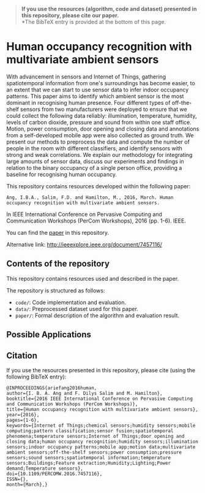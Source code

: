 > **If you use the resources (algorithm, code and dataset) presented in this repository, please cite our paper.**  
*The BibTeX entry is provided at the bottom of this page. 

# Human occupancy recognition with multivariate ambient sensors
With advancement in sensors and Internet of Things, gathering spatiotemporal information from one's surroundings has become easier, to an extent that we can start to use sensor data to infer indoor occupancy patterns. This paper aims to identify which ambient sensor is the most dominant in recognising human presence. Four different types of off-the-shelf sensors from two manufacturers were deployed to ensure that we could collect the following data reliably: illumination, temperature, humidity, levels of carbon dioxide, pressure and sound from within one staff office. Motion, power consumption, door opening and closing data and annotations from a self-developed mobile app were also collected as ground truth. We present our methods to preprocess the data and compute the number of people in the room with different classifiers, and identify sensors with strong and weak correlations. We explain our methodology for integrating large amounts of sensor data, discuss our experiments and findings in relation to the binary occupancy of a single person office, providing a baseline for recognising human occupancy.

This repository contains resources developed within the following paper:

	Ang, I.B.A., Salim, F.D. and Hamilton, M., 2016, March. Human occupancy recognition with multivariate ambient sensors. 
  In IEEE International Conference on Pervasive Computing and Communication Workshops (PerCom Workshops), 2016 (pp. 1-6). IEEE.

You can find the [paper](link_to) in this repository. 

Alternative link: http://ieeexplore.ieee.org/document/7457116/

## Contents of the repository
This repository contains resources used and described in the paper.

The repository is structured as follows:

- `code/`: Code implementation and evaluation.  
- `data/`: Preprocessed dataset used for this paper. 
- `paper/`: Formal description of the algorithm and evaluation result. 

## Possible Applications

## Citation
If you use the resources presented in this repository, please cite (using the following BibTeX entry):
```
@INPROCEEDINGS{ariefang2016human, 
author={I. B. A. Ang and F. Dilys Salim and M. Hamilton}, 
booktitle={2016 IEEE International Conference on Pervasive Computing and Communication Workshops (PerCom Workshops)}, 
title={Human occupancy recognition with multivariate ambient sensors}, 
year={2016}, 
pages={1-6}, 
keywords={Internet of Things;chemical sensors;humidity sensors;mobile computing;pattern classification;sensor fusion;spatiotemporal phenomena;temperature sensors;Internet of Things;door opening and closing data;human occupancy recognition;humidity sensors;illumination sensors;indoor occupancy patterns;mobile app;motion data;multivariate ambient sensors;off-the-shelf sensors;power consumption;pressure sensors;sound sensors;spatiotemporal information;temperature sensors;Buildings;Feature extraction;Humidity;Lighting;Power demand;Temperature sensors}, 
doi={10.1109/PERCOMW.2016.7457116}, 
ISSN={}, 
month={March},}
```

